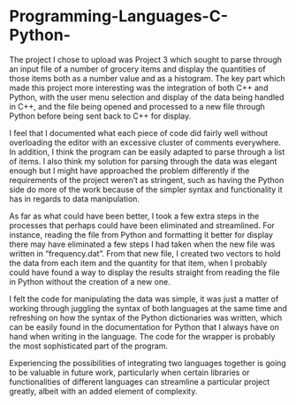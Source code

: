 # Programming-Languages-C-Python-

The project I chose to upload was Project 3 which sought to parse through an input file of a number of grocery items and display the quantities of those items both as a number value and as a histogram. The key part which made this project more interesting was the integration of both C++ and Python, with the user menu selection and display of the data being handled in C++, and the file being opened and processed to a new file through Python before being sent back to C++ for display.

I feel that I documented what each piece of code did fairly well without overloading the editor with an excessive cluster of comments everywhere. In addition, I think the program can be easily adapted to parse through a list of items. I also think my solution for parsing through the data was elegant enough but I might have approached the problem differently if the requirements of the project weren’t as stringent, such as having the Python side do more of the work because of the simpler syntax and functionality it has in regards to data manipulation.

As far as what could have been better, I took a few extra steps in the processes that perhaps could have been eliminated and streamlined. For instance, reading the file from Python and formatting it better for display there may have eliminated a few steps I had taken when the new file was written in “frequency.dat”. From that new file, I created two vectors to hold the data from each item and the quantity for that item, when I probably could have found a way to display the results straight from reading the file in Python without the creation of a new one.

I felt the code for manipulating the data was simple, it was just a matter of working through juggling the syntax of both languages at the same time and refreshing on how the syntax of the Python dictionaries was written, which can be easily found in the documentation for Python that I always have on hand when writing in the language. The code for the wrapper is probably the most sophisticated part of the program.

Experiencing the possibilities of integrating two languages together is going to be valuable in future work, particularly when certain libraries or functionalities of different languages can streamline a particular project greatly, albeit with an added element of complexity.
